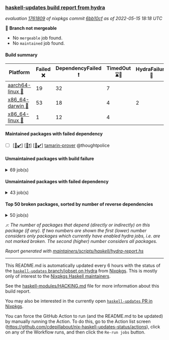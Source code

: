 ### [haskell-updates build report from hydra](https://hydra.nixos.org/jobset/nixpkgs/haskell-updates)
*evaluation [1761809](https://hydra.nixos.org/eval/1761809) of nixpkgs commit [6bb10cf](https://github.com/NixOS/nixpkgs/commits/6bb10cfe5d763da4d9040c94c6a4ba0728ef2edf) as of 2022-05-15 18:18 UTC*

:red_circle: **Branch not mergeable**
  * No `mergeable` job found.
  * No `maintained` job found.

#### Build summary

 | Platform | Failed :x: | DependencyFailed :heavy_exclamation_mark: | TimedOut :hourglass::no_entry_sign: | HydraFailure :construction: | Success :heavy_check_mark: | 
 | --- | --- | --- | --- | --- | --- | 
 | [aarch64-linux :iphone:](https://hydra.nixos.org/eval/1761809?filter=.aarch64-linux) | 19 | 32 | 7 |  | 6220 | 
 | [x86_64-darwin :apple:](https://hydra.nixos.org/eval/1761809?filter=.x86_64-darwin) | 53 | 18 | 4 | 2 | 6145 | 
 | [x86_64-linux :penguin:](https://hydra.nixos.org/eval/1761809?filter=.x86_64-linux) | 1 | 12 | 4 |  | 6290 | 
#### Maintained packages with failed dependency
- [ ] [[:iphone::heavy_check_mark:]](https://hydra.nixos.org/build/176742900) [[:apple::heavy_exclamation_mark:]](https://hydra.nixos.org/build/176741730) [[:penguin::heavy_check_mark:]](https://hydra.nixos.org/build/176742292) [tamarin-prover](https://hydra.nixos.org/eval/1761809?filter=tamarin-prover) @thoughtpolice
#### Unmaintained packages with build failure
<details><summary>69 job(s) </summary>

- [ ] [[:iphone::x:]](https://hydra.nixos.org/build/176338807) [[:apple::heavy_check_mark:]](https://hydra.nixos.org/build/176337766) [[:penguin::heavy_check_mark:]](https://hydra.nixos.org/build/176336810) [haskellPackages.OrderedBits](https://hydra.nixos.org/eval/1761809?filter=haskellPackages.OrderedBits)  :arrow_heading_up: 5 | 36
- [ ] [[:iphone::x:]](https://hydra.nixos.org/build/176336615) [[:apple::heavy_check_mark:]](https://hydra.nixos.org/build/176342941) [[:penguin::heavy_check_mark:]](https://hydra.nixos.org/build/176339732) [haskellPackages.hw-json-simd](https://hydra.nixos.org/eval/1761809?filter=haskellPackages.hw-json-simd)  :arrow_heading_up: 2 | 8
- [ ] [[:iphone::x:]](https://hydra.nixos.org/build/176342863) [[:apple::heavy_check_mark:]](https://hydra.nixos.org/build/176343991) [[:penguin::heavy_check_mark:]](https://hydra.nixos.org/build/176348536) [haskellPackages.hw-simd](https://hydra.nixos.org/eval/1761809?filter=haskellPackages.hw-simd)  :arrow_heading_up: 2 | 8
- [ ] [[:iphone::x:]](https://hydra.nixos.org/build/176340275) [[:apple::heavy_check_mark:]](https://hydra.nixos.org/build/176332099) [[:penguin::heavy_check_mark:]](https://hydra.nixos.org/build/176340029) [haskellPackages.quic](https://hydra.nixos.org/eval/1761809?filter=haskellPackages.quic)  :arrow_heading_up: 2 | 2
- [ ] [[:iphone::x:]](https://hydra.nixos.org/build/176330055) [[:apple::heavy_check_mark:]](https://hydra.nixos.org/build/176347549) [[:penguin::heavy_check_mark:]](https://hydra.nixos.org/build/176345094) [haskellPackages.freetype2](https://hydra.nixos.org/eval/1761809?filter=haskellPackages.freetype2)  :arrow_heading_up: 1 | 8
- [ ] [[:iphone::heavy_check_mark:]](https://hydra.nixos.org/build/176342291) [[:apple::x:]](https://hydra.nixos.org/build/176340114) [[:penguin::heavy_check_mark:]](https://hydra.nixos.org/build/176339691) [haskellPackages.free-vector-spaces](https://hydra.nixos.org/eval/1761809?filter=haskellPackages.free-vector-spaces)  :arrow_heading_up: 1 | 7
- [ ] [[:iphone::x:]](https://hydra.nixos.org/build/176339772) [[:apple::heavy_check_mark:]](https://hydra.nixos.org/build/176340905) [[:penguin::heavy_check_mark:]](https://hydra.nixos.org/build/176334693) [haskellPackages.long-double](https://hydra.nixos.org/eval/1761809?filter=haskellPackages.long-double)  :arrow_heading_up: 1 | 2
- [ ] [[:iphone::x:]](https://hydra.nixos.org/build/176344890) [[:apple::x:]](https://hydra.nixos.org/build/176348741) [[:penguin::heavy_check_mark:]](https://hydra.nixos.org/build/176333564) [haskellPackages.easytensor](https://hydra.nixos.org/eval/1761809?filter=haskellPackages.easytensor)  :arrow_heading_up: 1 | 1
- [ ] [[:iphone::heavy_check_mark:]](https://hydra.nixos.org/build/176338566) [[:apple::x:]](https://hydra.nixos.org/build/176333846) [[:penguin::heavy_check_mark:]](https://hydra.nixos.org/build/176338889) [haskellPackages.grab](https://hydra.nixos.org/eval/1761809?filter=haskellPackages.grab)  :arrow_heading_up: 1 | 1
- [ ] [[:iphone::heavy_check_mark:]](https://hydra.nixos.org/build/176347733) [[:apple::x:]](https://hydra.nixos.org/build/176331111) [[:penguin::heavy_check_mark:]](https://hydra.nixos.org/build/176333701) [haskellPackages.keep-alive](https://hydra.nixos.org/eval/1761809?filter=haskellPackages.keep-alive)  :arrow_heading_up: 1 | 1
- [ ] [[:iphone::x:]](https://hydra.nixos.org/build/176337639) [[:apple::heavy_check_mark:]](https://hydra.nixos.org/build/176333851) [[:penguin::heavy_check_mark:]](https://hydra.nixos.org/build/176340692) [haskellPackages.nlopt-haskell](https://hydra.nixos.org/eval/1761809?filter=haskellPackages.nlopt-haskell)  :arrow_heading_up: 1 | 1
- [ ] [[:iphone::x:]](https://hydra.nixos.org/build/176337848) [[:apple::heavy_check_mark:]](https://hydra.nixos.org/build/176335253) [[:penguin::heavy_check_mark:]](https://hydra.nixos.org/build/176343331) [haskellPackages.swisstable](https://hydra.nixos.org/eval/1761809?filter=haskellPackages.swisstable)  :arrow_heading_up: 1 | 1
- [ ] [[:iphone::x:]](https://hydra.nixos.org/build/176348238) [[:apple::heavy_check_mark:]](https://hydra.nixos.org/build/176345641) [[:penguin::heavy_check_mark:]](https://hydra.nixos.org/build/176339162) [haskellPackages.unicode-properties](https://hydra.nixos.org/eval/1761809?filter=haskellPackages.unicode-properties)  :arrow_heading_up: 1 | 1
- [ ] [[:iphone::heavy_check_mark:]](https://hydra.nixos.org/build/176742327) [[:apple::x:]](https://hydra.nixos.org/build/176741886) [[:penguin::heavy_check_mark:]](https://hydra.nixos.org/build/176742506) [haskellPackages.zip](https://hydra.nixos.org/eval/1761809?filter=haskellPackages.zip)  :arrow_heading_up: 0 | 5
- [ ] [[:iphone::heavy_check_mark:]](https://hydra.nixos.org/build/176337930) [[:apple::x:]](https://hydra.nixos.org/build/176334979) [[:penguin::heavy_check_mark:]](https://hydra.nixos.org/build/176332151) [haskellPackages.PyF](https://hydra.nixos.org/eval/1761809?filter=haskellPackages.PyF)  :arrow_heading_up: 0 | 4
- [ ] [[:iphone::heavy_check_mark:]](https://hydra.nixos.org/build/176346341) [[:apple::x:]](https://hydra.nixos.org/build/176337638) [[:penguin::heavy_check_mark:]](https://hydra.nixos.org/build/176344418) [haskellPackages.hmidi](https://hydra.nixos.org/eval/1761809?filter=haskellPackages.hmidi)  :arrow_heading_up: 0 | 4
- [ ] [[:iphone::heavy_check_mark:]](https://hydra.nixos.org/build/176332834) [[:apple::x:]](https://hydra.nixos.org/build/176340336) [[:penguin::heavy_check_mark:]](https://hydra.nixos.org/build/176340177) [haskellPackages.posix-socket](https://hydra.nixos.org/eval/1761809?filter=haskellPackages.posix-socket)  :arrow_heading_up: 0 | 2
- [ ] [[:iphone::heavy_check_mark:]](https://hydra.nixos.org/build/176742023) [[:apple::x:]](https://hydra.nixos.org/build/176742152) [[:penguin::heavy_check_mark:]](https://hydra.nixos.org/build/176741540) [haskellPackages.gi-gdkx11](https://hydra.nixos.org/eval/1761809?filter=haskellPackages.gi-gdkx11)  :arrow_heading_up: 0 | 1
- [ ] [[:iphone::heavy_check_mark:]](https://hydra.nixos.org/build/176339302) [[:apple::x:]](https://hydra.nixos.org/build/176345268) [[:penguin::heavy_check_mark:]](https://hydra.nixos.org/build/176341023) [haskellPackages.hamid](https://hydra.nixos.org/eval/1761809?filter=haskellPackages.hamid)  :arrow_heading_up: 0 | 1
- [ ] [[:iphone::heavy_check_mark:]](https://hydra.nixos.org/build/176340032) [[:apple::x:]](https://hydra.nixos.org/build/176333290) [[:penguin::heavy_check_mark:]](https://hydra.nixos.org/build/176348580) [haskellPackages.hmatrix-morpheus](https://hydra.nixos.org/eval/1761809?filter=haskellPackages.hmatrix-morpheus)  :arrow_heading_up: 0 | 1
- [ ] [[:iphone::heavy_check_mark:]](https://hydra.nixos.org/build/176331526) [[:apple::x:]](https://hydra.nixos.org/build/176338473) [[:penguin::heavy_check_mark:]](https://hydra.nixos.org/build/176334343) [haskellPackages.huckleberry](https://hydra.nixos.org/eval/1761809?filter=haskellPackages.huckleberry)  :arrow_heading_up: 0 | 1
- [ ] [[:iphone::heavy_check_mark:]](https://hydra.nixos.org/build/176346325) [[:apple::x:]](https://hydra.nixos.org/build/176346937) [[:penguin::heavy_check_mark:]](https://hydra.nixos.org/build/176344667) [haskellPackages.openal-ffi](https://hydra.nixos.org/eval/1761809?filter=haskellPackages.openal-ffi)  :arrow_heading_up: 0 | 1
- [ ] [[:iphone::x:]](https://hydra.nixos.org/build/176337762) [[:apple::heavy_check_mark:]](https://hydra.nixos.org/build/176343438) [[:penguin::heavy_check_mark:]](https://hydra.nixos.org/build/176346615) [haskellPackages.picosat](https://hydra.nixos.org/eval/1761809?filter=haskellPackages.picosat)  :arrow_heading_up: 0 | 1
- [ ] [[:iphone::heavy_check_mark:]](https://hydra.nixos.org/build/176338184) [[:apple::x:]](https://hydra.nixos.org/build/176340286) [[:penguin::heavy_check_mark:]](https://hydra.nixos.org/build/176344753) [haskellPackages.select](https://hydra.nixos.org/eval/1761809?filter=haskellPackages.select)  :arrow_heading_up: 0 | 1
- [ ] [[:iphone::heavy_check_mark:]](https://hydra.nixos.org/build/176341842) [[:apple::x:]](https://hydra.nixos.org/build/176333495) [[:penguin::heavy_check_mark:]](https://hydra.nixos.org/build/176335523) [haskellPackages.sysinfo](https://hydra.nixos.org/eval/1761809?filter=haskellPackages.sysinfo)  :arrow_heading_up: 0 | 1
- [ ] [[:iphone::heavy_check_mark:]](https://hydra.nixos.org/build/176342381) [[:apple::x:]](https://hydra.nixos.org/build/176341508) [[:penguin::heavy_check_mark:]](https://hydra.nixos.org/build/176347263) [haskellPackages.FractalArt](https://hydra.nixos.org/eval/1761809?filter=haskellPackages.FractalArt) 
- [ ] [[:iphone::x:]](https://hydra.nixos.org/build/176336854) [[:apple::heavy_check_mark:]](https://hydra.nixos.org/build/176348041) [[:penguin::heavy_check_mark:]](https://hydra.nixos.org/build/176337348) [haskellPackages.HsASA](https://hydra.nixos.org/eval/1761809?filter=haskellPackages.HsASA) 
- [ ] [[:iphone::hourglass::no_entry_sign:]](https://hydra.nixos.org/build/176347303) [[:apple::x:]](https://hydra.nixos.org/build/176334551) [[:penguin::hourglass::no_entry_sign:]](https://hydra.nixos.org/build/176339119) [haskellPackages.bindings-common](https://hydra.nixos.org/eval/1761809?filter=haskellPackages.bindings-common) 
- [ ] [[:iphone::heavy_check_mark:]](https://hydra.nixos.org/build/176341973) [[:apple::x:]](https://hydra.nixos.org/build/176333812) [[:penguin::heavy_check_mark:]](https://hydra.nixos.org/build/176346814) [haskellPackages.chiphunk](https://hydra.nixos.org/eval/1761809?filter=haskellPackages.chiphunk) 
- [ ] [[:iphone::x:]](https://hydra.nixos.org/build/176330734) [[:apple::heavy_check_mark:]](https://hydra.nixos.org/build/176330819) [[:penguin::heavy_check_mark:]](https://hydra.nixos.org/build/176334713) [haskellPackages.comfort-fftw](https://hydra.nixos.org/eval/1761809?filter=haskellPackages.comfort-fftw) 
- [ ] [[:iphone::heavy_check_mark:]](https://hydra.nixos.org/build/176331520) [[:apple::x:]](https://hydra.nixos.org/build/176337597) [[:penguin::heavy_check_mark:]](https://hydra.nixos.org/build/176337305) [haskellPackages.diskhash](https://hydra.nixos.org/eval/1761809?filter=haskellPackages.diskhash) 
- [ ] [[:iphone::heavy_check_mark:]](https://hydra.nixos.org/build/176341967) [[:apple::x:]](https://hydra.nixos.org/build/176347698) [[:penguin::heavy_check_mark:]](https://hydra.nixos.org/build/176344188) [haskellPackages.epub-tools](https://hydra.nixos.org/eval/1761809?filter=haskellPackages.epub-tools) 
- [ ] [[:iphone::heavy_check_mark:]](https://hydra.nixos.org/build/176344993) [[:apple::x:]](https://hydra.nixos.org/build/176345873) [[:penguin::heavy_check_mark:]](https://hydra.nixos.org/build/176333987) [haskellPackages.fudgets](https://hydra.nixos.org/eval/1761809?filter=haskellPackages.fudgets) 
- [ ] [[:iphone::heavy_check_mark:]](https://hydra.nixos.org/build/176329749) [[:apple::x:]](https://hydra.nixos.org/build/176334468) [[:penguin::heavy_check_mark:]](https://hydra.nixos.org/build/176341905) [haskellPackages.gerrit](https://hydra.nixos.org/eval/1761809?filter=haskellPackages.gerrit) 
- [ ] [[:iphone::heavy_check_mark:]](https://hydra.nixos.org/build/176336234) [[:apple::x:]](https://hydra.nixos.org/build/176344396) [[:penguin::heavy_check_mark:]](https://hydra.nixos.org/build/176343033) [haskellPackages.ghc-gc-hook](https://hydra.nixos.org/eval/1761809?filter=haskellPackages.ghc-gc-hook) 
- [ ] [[:apple::x:]](https://hydra.nixos.org/build/176742100) [haskellPackages.gi-gtkosxapplication](https://hydra.nixos.org/eval/1761809?filter=haskellPackages.gi-gtkosxapplication) 
- [ ] [[:iphone::x:]](https://hydra.nixos.org/build/176330346) [[:penguin::heavy_check_mark:]](https://hydra.nixos.org/build/176345893) [haskellPackages.gnome-keyring](https://hydra.nixos.org/eval/1761809?filter=haskellPackages.gnome-keyring) 
- [ ] [[:apple::x:]](https://hydra.nixos.org/build/176346874) [haskellPackages.gtk-mac-integration](https://hydra.nixos.org/eval/1761809?filter=haskellPackages.gtk-mac-integration) 
- [ ] [[:iphone::heavy_check_mark:]](https://hydra.nixos.org/build/176340717) [[:apple::x:]](https://hydra.nixos.org/build/176334425) [[:penguin::heavy_check_mark:]](https://hydra.nixos.org/build/176344446) [haskellPackages.gtk-traymanager](https://hydra.nixos.org/eval/1761809?filter=haskellPackages.gtk-traymanager) 
- [ ] [[:apple::x:]](https://hydra.nixos.org/build/176330084) [haskellPackages.gtk3-mac-integration](https://hydra.nixos.org/eval/1761809?filter=haskellPackages.gtk3-mac-integration) 
- [ ] [[:iphone::heavy_check_mark:]](https://hydra.nixos.org/build/176337728) [[:apple::x:]](https://hydra.nixos.org/build/176345789) [[:penguin::heavy_check_mark:]](https://hydra.nixos.org/build/176332039) [haskellPackages.hid](https://hydra.nixos.org/eval/1761809?filter=haskellPackages.hid) 
- [ ] [[:iphone::heavy_check_mark:]](https://hydra.nixos.org/build/176741970) [[:apple::x:]](https://hydra.nixos.org/build/176742071) [[:penguin::heavy_check_mark:]](https://hydra.nixos.org/build/176742755) [haskellPackages.hinotify-conduit](https://hydra.nixos.org/eval/1761809?filter=haskellPackages.hinotify-conduit) 
- [ ] [[:iphone::heavy_check_mark:]](https://hydra.nixos.org/build/176338675) [[:apple::x:]](https://hydra.nixos.org/build/176345353) [[:penguin::heavy_check_mark:]](https://hydra.nixos.org/build/176346249) [haskellPackages.hsshellscript](https://hydra.nixos.org/eval/1761809?filter=haskellPackages.hsshellscript) 
- [ ] [[:iphone::heavy_check_mark:]](https://hydra.nixos.org/build/176334229) [[:apple::x:]](https://hydra.nixos.org/build/176346509) [[:penguin::heavy_check_mark:]](https://hydra.nixos.org/build/176343443) [haskellPackages.hssourceinfo](https://hydra.nixos.org/eval/1761809?filter=haskellPackages.hssourceinfo) 
- [ ] [[:iphone::heavy_check_mark:]](https://hydra.nixos.org/build/176342150) [[:apple::x:]](https://hydra.nixos.org/build/176346933) [[:penguin::heavy_check_mark:]](https://hydra.nixos.org/build/176347690) [haskellPackages.ipcvar](https://hydra.nixos.org/eval/1761809?filter=haskellPackages.ipcvar) 
- [ ] [[:iphone::x:]](https://hydra.nixos.org/build/176343336) [[:apple::heavy_check_mark:]](https://hydra.nixos.org/build/176341289) [[:penguin::heavy_check_mark:]](https://hydra.nixos.org/build/176334886) [haskellPackages.jammittools](https://hydra.nixos.org/eval/1761809?filter=haskellPackages.jammittools) 
- [ ] [[:apple::x:]](https://hydra.nixos.org/build/176330329) [haskellPackages.kqueue](https://hydra.nixos.org/eval/1761809?filter=haskellPackages.kqueue) 
- [ ] [[:iphone::x:]](https://hydra.nixos.org/build/176742673) [[:apple::x:]](https://hydra.nixos.org/build/176741411) [[:penguin::x:]](https://hydra.nixos.org/build/176742880) [haskellPackages.lambdabot-telegram-plugins](https://hydra.nixos.org/eval/1761809?filter=haskellPackages.lambdabot-telegram-plugins) 
- [ ] [[:iphone::heavy_check_mark:]](https://hydra.nixos.org/build/176336199) [[:apple::x:]](https://hydra.nixos.org/build/176338953) [[:penguin::heavy_check_mark:]](https://hydra.nixos.org/build/176344672) [haskellPackages.linux-framebuffer](https://hydra.nixos.org/eval/1761809?filter=haskellPackages.linux-framebuffer) 
- [ ] [[:iphone::heavy_check_mark:]](https://hydra.nixos.org/build/176742729) [[:apple::x:]](https://hydra.nixos.org/build/176742216) [[:penguin::heavy_check_mark:]](https://hydra.nixos.org/build/176741308) [haskellPackages.mediawiki2latex](https://hydra.nixos.org/eval/1761809?filter=haskellPackages.mediawiki2latex) 
- [ ] [[:iphone::heavy_check_mark:]](https://hydra.nixos.org/build/176337570) [[:apple::x:]](https://hydra.nixos.org/build/176334323) [[:penguin::heavy_check_mark:]](https://hydra.nixos.org/build/176336820) [haskellPackages.mercury-api](https://hydra.nixos.org/eval/1761809?filter=haskellPackages.mercury-api) 
- [ ] [[:iphone::heavy_check_mark:]](https://hydra.nixos.org/build/176331626) [[:apple::x:]](https://hydra.nixos.org/build/176329940) [[:penguin::heavy_check_mark:]](https://hydra.nixos.org/build/176332079) [haskellPackages.nano-cryptr](https://hydra.nixos.org/eval/1761809?filter=haskellPackages.nano-cryptr) 
- [ ] [[:iphone::heavy_check_mark:]](https://hydra.nixos.org/build/176742835) [[:apple::x:]](https://hydra.nixos.org/build/176741832) [[:penguin::heavy_check_mark:]](https://hydra.nixos.org/build/176741445) [haskellPackages.persistent-pagination](https://hydra.nixos.org/eval/1761809?filter=haskellPackages.persistent-pagination) 
- [ ] [[:iphone::heavy_check_mark:]](https://hydra.nixos.org/build/176334675) [[:apple::x:]](https://hydra.nixos.org/build/176334511) [[:penguin::heavy_check_mark:]](https://hydra.nixos.org/build/176347509) [haskellPackages.phatsort](https://hydra.nixos.org/eval/1761809?filter=haskellPackages.phatsort) 
- [ ] [[:iphone::heavy_check_mark:]](https://hydra.nixos.org/build/176334647) [[:apple::x:]](https://hydra.nixos.org/build/176335291) [[:penguin::heavy_check_mark:]](https://hydra.nixos.org/build/176335759) [haskellPackages.ping-wrapper](https://hydra.nixos.org/eval/1761809?filter=haskellPackages.ping-wrapper) 
- [ ] [[:iphone::heavy_check_mark:]](https://hydra.nixos.org/build/176338454) [[:apple::x:]](https://hydra.nixos.org/build/176334969) [[:penguin::heavy_check_mark:]](https://hydra.nixos.org/build/176338849) [haskellPackages.posix-timer](https://hydra.nixos.org/eval/1761809?filter=haskellPackages.posix-timer) 
- [ ] [[:iphone::heavy_check_mark:]](https://hydra.nixos.org/build/176343906) [[:apple::x:]](https://hydra.nixos.org/build/176345613) [[:penguin::heavy_check_mark:]](https://hydra.nixos.org/build/176338626) [haskellPackages.pthread](https://hydra.nixos.org/eval/1761809?filter=haskellPackages.pthread) 
- [ ] [[:iphone::heavy_check_mark:]](https://hydra.nixos.org/build/176742178) [[:apple::x:]](https://hydra.nixos.org/build/176742633) [[:penguin::heavy_check_mark:]](https://hydra.nixos.org/build/176742524) [haskellPackages.reserve](https://hydra.nixos.org/eval/1761809?filter=haskellPackages.reserve) 
- [ ] [[:iphone::x:]](https://hydra.nixos.org/build/176331229) [[:apple::heavy_check_mark:]](https://hydra.nixos.org/build/176347897) [[:penguin::heavy_check_mark:]](https://hydra.nixos.org/build/176333257) [haskellPackages.risc386](https://hydra.nixos.org/eval/1761809?filter=haskellPackages.risc386) 
- [ ] [[:iphone::heavy_check_mark:]](https://hydra.nixos.org/build/176337065) [[:apple::x:]](https://hydra.nixos.org/build/176337121) [[:penguin::heavy_check_mark:]](https://hydra.nixos.org/build/176330726) [haskellPackages.sfml-audio](https://hydra.nixos.org/eval/1761809?filter=haskellPackages.sfml-audio) 
- [ ] [[:iphone::heavy_check_mark:]](https://hydra.nixos.org/build/176336350) [[:apple::x:]](https://hydra.nixos.org/build/176346129) [[:penguin::heavy_check_mark:]](https://hydra.nixos.org/build/176336990) [haskellPackages.shared-memory](https://hydra.nixos.org/eval/1761809?filter=haskellPackages.shared-memory) 
- [ ] [[:iphone::hourglass::no_entry_sign:]](https://hydra.nixos.org/build/176347026) [[:apple::x:]](https://hydra.nixos.org/build/176339825) [[:penguin::heavy_check_mark:]](https://hydra.nixos.org/build/176334336) [haskellPackages.skews](https://hydra.nixos.org/eval/1761809?filter=haskellPackages.skews) 
- [ ] [[:iphone::x:]](https://hydra.nixos.org/build/176342609) [[:apple::x:]](https://hydra.nixos.org/build/176330308) [[:penguin::heavy_check_mark:]](https://hydra.nixos.org/build/176337018) [haskellPackages.slugify](https://hydra.nixos.org/eval/1761809?filter=haskellPackages.slugify) 
- [ ] [[:iphone::heavy_check_mark:]](https://hydra.nixos.org/build/176337742) [[:apple::x:]](https://hydra.nixos.org/build/176333285) [[:penguin::heavy_check_mark:]](https://hydra.nixos.org/build/176342097) [haskellPackages.tailfile-hinotify](https://hydra.nixos.org/eval/1761809?filter=haskellPackages.tailfile-hinotify) 
- [ ] [[:iphone::x:]](https://hydra.nixos.org/build/176346655) [[:apple::heavy_check_mark:]](https://hydra.nixos.org/build/176340440) [[:penguin::heavy_check_mark:]](https://hydra.nixos.org/build/176339569) [haskellPackages.wiringPi](https://hydra.nixos.org/eval/1761809?filter=haskellPackages.wiringPi) 
- [ ] [[:iphone::heavy_check_mark:]](https://hydra.nixos.org/build/176337886) [[:apple::x:]](https://hydra.nixos.org/build/176347804) [[:penguin::heavy_check_mark:]](https://hydra.nixos.org/build/176340435) [haskellPackages.xmonad-utils](https://hydra.nixos.org/eval/1761809?filter=haskellPackages.xmonad-utils) 
- [ ] [[:iphone::heavy_check_mark:]](https://hydra.nixos.org/build/176336504) [[:apple::x:]](https://hydra.nixos.org/build/176343101) [[:penguin::heavy_check_mark:]](https://hydra.nixos.org/build/176332710) [haskellPackages.yoga](https://hydra.nixos.org/eval/1761809?filter=haskellPackages.yoga) 
- [ ] [[:iphone::heavy_check_mark:]](https://hydra.nixos.org/build/176332978) [[:apple::x:]](https://hydra.nixos.org/build/176336523) [[:penguin::heavy_check_mark:]](https://hydra.nixos.org/build/176340266) [haskellPackages.zot](https://hydra.nixos.org/eval/1761809?filter=haskellPackages.zot) 
- [ ] [[:iphone::heavy_check_mark:]](https://hydra.nixos.org/build/176348655) [[:apple::x:]](https://hydra.nixos.org/build/176348163) [[:penguin::heavy_check_mark:]](https://hydra.nixos.org/build/176347600) [haskellPackages.zxcvbn-c](https://hydra.nixos.org/eval/1761809?filter=haskellPackages.zxcvbn-c) 
</details>

#### Unmaintained packages with failed dependency
<details><summary>43 job(s) </summary>

- [ ] [[:iphone::heavy_exclamation_mark:]](https://hydra.nixos.org/build/176346264) [[:apple::heavy_check_mark:]](https://hydra.nixos.org/build/176336498) [[:penguin::heavy_check_mark:]](https://hydra.nixos.org/build/176346018) [haskellPackages.PrimitiveArray](https://hydra.nixos.org/eval/1761809?filter=haskellPackages.PrimitiveArray)  :arrow_heading_up: 4 | 35
- [ ] [[:iphone::heavy_exclamation_mark:]](https://hydra.nixos.org/build/176346769) [[:apple::heavy_check_mark:]](https://hydra.nixos.org/build/176329812) [[:penguin::heavy_check_mark:]](https://hydra.nixos.org/build/176337196) [haskellPackages.BiobaseTypes](https://hydra.nixos.org/eval/1761809?filter=haskellPackages.BiobaseTypes)  :arrow_heading_up: 3 | 21
- [ ] [hoogle](https://hydra.nixos.org/eval/1761809?filter=hoogle)  :arrow_heading_up: 2 | 3
  - [[:iphone::heavy_check_mark:]](https://hydra.nixos.org/build/176741660) [[:apple::heavy_check_mark:]](https://hydra.nixos.org/build/176742818) [[:penguin::heavy_check_mark:]](https://hydra.nixos.org/build/176741609) [haskell.packages.ghc8107](https://hydra.nixos.org/eval/1761809?filter=haskell.packages.ghc8107.hoogle)
  - [[:iphone::heavy_check_mark:]](https://hydra.nixos.org/build/176742401) [[:apple::heavy_check_mark:]](https://hydra.nixos.org/build/176742608) [[:penguin::heavy_check_mark:]](https://hydra.nixos.org/build/176742744) [haskell.packages.ghc884](https://hydra.nixos.org/eval/1761809?filter=haskell.packages.ghc884.hoogle)
  - [[:iphone::heavy_check_mark:]](https://hydra.nixos.org/build/176742934) [[:apple::heavy_check_mark:]](https://hydra.nixos.org/build/176742688) [[:penguin::heavy_check_mark:]](https://hydra.nixos.org/build/176742047) [haskell.packages.ghc902](https://hydra.nixos.org/eval/1761809?filter=haskell.packages.ghc902.hoogle)
  - [[:iphone::heavy_exclamation_mark:]](https://hydra.nixos.org/build/176741861) [[:apple::heavy_check_mark:]](https://hydra.nixos.org/build/176742881) [[:penguin::heavy_check_mark:]](https://hydra.nixos.org/build/176742960) [haskell.packages.ghc922](https://hydra.nixos.org/eval/1761809?filter=haskell.packages.ghc922.hoogle)
  - [[:iphone::heavy_check_mark:]](https://hydra.nixos.org/build/176741560) [[:apple::heavy_check_mark:]](https://hydra.nixos.org/build/176741547) [[:penguin::heavy_check_mark:]](https://hydra.nixos.org/build/176741593) [haskellPackages](https://hydra.nixos.org/eval/1761809?filter=haskellPackages.hoogle)
- [ ] [[:iphone::heavy_exclamation_mark:]](https://hydra.nixos.org/build/176347869) [[:apple::heavy_check_mark:]](https://hydra.nixos.org/build/176330168) [[:penguin::heavy_check_mark:]](https://hydra.nixos.org/build/176341425) [haskellPackages.BiobaseENA](https://hydra.nixos.org/eval/1761809?filter=haskellPackages.BiobaseENA)  :arrow_heading_up: 1 | 18
- [ ] [[:iphone::heavy_exclamation_mark:]](https://hydra.nixos.org/build/176741773) [[:penguin::heavy_exclamation_mark:]](https://hydra.nixos.org/build/176741605) [haskellPackages.hbro](https://hydra.nixos.org/eval/1761809?filter=haskellPackages.hbro)  :arrow_heading_up: 1 | 1
- [ ] [[:iphone::heavy_exclamation_mark:]](https://hydra.nixos.org/build/176742426) [[:apple::heavy_check_mark:]](https://hydra.nixos.org/build/176741582) [[:penguin::heavy_check_mark:]](https://hydra.nixos.org/build/176742560) [haskellPackages.http3](https://hydra.nixos.org/eval/1761809?filter=haskellPackages.http3)  :arrow_heading_up: 1 | 1
- [ ] [[:iphone::hourglass::no_entry_sign:]](https://hydra.nixos.org/build/176329967) [[:apple::heavy_exclamation_mark:]](https://hydra.nixos.org/build/176338927) [[:penguin::heavy_check_mark:]](https://hydra.nixos.org/build/176343872) [haskellPackages.wss-client](https://hydra.nixos.org/eval/1761809?filter=haskellPackages.wss-client)  :arrow_heading_up: 1 | 1
- [ ] [[:iphone::heavy_exclamation_mark:]](https://hydra.nixos.org/build/176345460) [[:apple::heavy_check_mark:]](https://hydra.nixos.org/build/176345192) [[:penguin::heavy_check_mark:]](https://hydra.nixos.org/build/176335251) [haskellPackages.BiobaseXNA](https://hydra.nixos.org/eval/1761809?filter=haskellPackages.BiobaseXNA)  :arrow_heading_up: 0 | 17
- [ ] [[:iphone::heavy_exclamation_mark:]](https://hydra.nixos.org/build/176330282) [[:apple::heavy_check_mark:]](https://hydra.nixos.org/build/176342869) [[:penguin::heavy_check_mark:]](https://hydra.nixos.org/build/176345671) [haskellPackages.hw-json-standard-cursor](https://hydra.nixos.org/eval/1761809?filter=haskellPackages.hw-json-standard-cursor)  :arrow_heading_up: 0 | 6
- [ ] [[:iphone::heavy_exclamation_mark:]](https://hydra.nixos.org/build/176345215) [[:apple::heavy_check_mark:]](https://hydra.nixos.org/build/176339763) [[:penguin::heavy_check_mark:]](https://hydra.nixos.org/build/176345114) [haskellPackages.hw-json-simple-cursor](https://hydra.nixos.org/eval/1761809?filter=haskellPackages.hw-json-simple-cursor)  :arrow_heading_up: 0 | 4
- [ ] [[:iphone::heavy_exclamation_mark:]](https://hydra.nixos.org/build/176329770) [[:apple::heavy_check_mark:]](https://hydra.nixos.org/build/176333937) [[:penguin::heavy_check_mark:]](https://hydra.nixos.org/build/176336111) [haskellPackages.BiobaseFasta](https://hydra.nixos.org/eval/1761809?filter=haskellPackages.BiobaseFasta)  :arrow_heading_up: 0 | 3
- [ ] [[:iphone::heavy_exclamation_mark:]](https://hydra.nixos.org/build/176345829) [[:apple::heavy_check_mark:]](https://hydra.nixos.org/build/176339056) [[:penguin::heavy_check_mark:]](https://hydra.nixos.org/build/176338723) [haskellPackages.hw-dsv](https://hydra.nixos.org/eval/1761809?filter=haskellPackages.hw-dsv)  :arrow_heading_up: 0 | 3
- [ ] [[:iphone::heavy_check_mark:]](https://hydra.nixos.org/build/176331204) [[:apple::heavy_exclamation_mark:]](https://hydra.nixos.org/build/176342579) [[:penguin::heavy_check_mark:]](https://hydra.nixos.org/build/176348262) [haskellPackages.dde](https://hydra.nixos.org/eval/1761809?filter=haskellPackages.dde)  :arrow_heading_up: 0 | 1
- [ ] [[:iphone::heavy_exclamation_mark:]](https://hydra.nixos.org/build/176343639) [[:apple::heavy_exclamation_mark:]](https://hydra.nixos.org/build/176343662) [[:penguin::heavy_exclamation_mark:]](https://hydra.nixos.org/build/176330696) [haskellPackages.GuiHaskell](https://hydra.nixos.org/eval/1761809?filter=haskellPackages.GuiHaskell) 
- [ ] [[:iphone::heavy_exclamation_mark:]](https://hydra.nixos.org/build/176337362) [[:apple::heavy_exclamation_mark:]](https://hydra.nixos.org/build/176343048) [[:penguin::heavy_exclamation_mark:]](https://hydra.nixos.org/build/176346936) [haskellPackages.HPlot](https://hydra.nixos.org/eval/1761809?filter=haskellPackages.HPlot) 
- [ ] [[:iphone::heavy_exclamation_mark:]](https://hydra.nixos.org/build/176345566) [[:apple::heavy_check_mark:]](https://hydra.nixos.org/build/176346173) [[:penguin::heavy_check_mark:]](https://hydra.nixos.org/build/176334727) [haskellPackages.align-audio](https://hydra.nixos.org/eval/1761809?filter=haskellPackages.align-audio) 
- [ ] [[:iphone::heavy_exclamation_mark:]](https://hydra.nixos.org/build/176332536) [[:apple::heavy_exclamation_mark:]](https://hydra.nixos.org/build/176348242) [[:penguin::heavy_exclamation_mark:]](https://hydra.nixos.org/build/176339894) [haskellPackages.bluetile](https://hydra.nixos.org/eval/1761809?filter=haskellPackages.bluetile) 
- [ ] [[:iphone::heavy_exclamation_mark:]](https://hydra.nixos.org/build/176344106) [[:apple::heavy_exclamation_mark:]](https://hydra.nixos.org/build/176340142) [[:penguin::heavy_check_mark:]](https://hydra.nixos.org/build/176341876) [haskellPackages.easytensor-vulkan](https://hydra.nixos.org/eval/1761809?filter=haskellPackages.easytensor-vulkan) 
- [ ] [[:iphone::heavy_exclamation_mark:]](https://hydra.nixos.org/build/176335516) [[:apple::heavy_exclamation_mark:]](https://hydra.nixos.org/build/176345911) [[:penguin::heavy_exclamation_mark:]](https://hydra.nixos.org/build/176341429) [haskellPackages.gladexml-accessor](https://hydra.nixos.org/eval/1761809?filter=haskellPackages.gladexml-accessor) 
- [ ] [[:iphone::heavy_check_mark:]](https://hydra.nixos.org/build/176331869) [[:apple::heavy_exclamation_mark:]](https://hydra.nixos.org/build/176339187) [[:penguin::heavy_check_mark:]](https://hydra.nixos.org/build/176339113) [haskellPackages.grab-form](https://hydra.nixos.org/eval/1761809?filter=haskellPackages.grab-form) 
- [ ] [[:iphone::heavy_exclamation_mark:]](https://hydra.nixos.org/build/176331013) [[:apple::heavy_exclamation_mark:]](https://hydra.nixos.org/build/176340786) [[:penguin::heavy_exclamation_mark:]](https://hydra.nixos.org/build/176345562) [haskellPackages.gtk2hs-cast-glade](https://hydra.nixos.org/eval/1761809?filter=haskellPackages.gtk2hs-cast-glade) 
- [ ] [[:iphone::heavy_exclamation_mark:]](https://hydra.nixos.org/build/176331368) [[:apple::heavy_check_mark:]](https://hydra.nixos.org/build/176330644) [[:penguin::heavy_check_mark:]](https://hydra.nixos.org/build/176332911) [haskellPackages.harfbuzz-pure](https://hydra.nixos.org/eval/1761809?filter=haskellPackages.harfbuzz-pure) 
- [ ] [[:iphone::heavy_exclamation_mark:]](https://hydra.nixos.org/build/176742909) [[:penguin::heavy_exclamation_mark:]](https://hydra.nixos.org/build/176741556) [haskellPackages.hbro-contrib](https://hydra.nixos.org/eval/1761809?filter=haskellPackages.hbro-contrib) 
- [ ] [[:iphone::heavy_exclamation_mark:]](https://hydra.nixos.org/build/176345970) [[:apple::heavy_check_mark:]](https://hydra.nixos.org/build/176332859) [[:penguin::heavy_check_mark:]](https://hydra.nixos.org/build/176334707) [haskellPackages.hmatrix-nlopt](https://hydra.nixos.org/eval/1761809?filter=haskellPackages.hmatrix-nlopt) 
- [ ] [[:iphone::heavy_exclamation_mark:]](https://hydra.nixos.org/build/176343470) [[:apple::heavy_check_mark:]](https://hydra.nixos.org/build/176344130) [[:penguin::heavy_check_mark:]](https://hydra.nixos.org/build/176345782) [haskellPackages.hs-swisstable-hashtables-class](https://hydra.nixos.org/eval/1761809?filter=haskellPackages.hs-swisstable-hashtables-class) 
- [ ] [[:iphone::heavy_exclamation_mark:]](https://hydra.nixos.org/build/176341946) [[:apple::heavy_exclamation_mark:]](https://hydra.nixos.org/build/176335481) [[:penguin::heavy_exclamation_mark:]](https://hydra.nixos.org/build/176346915) [haskellPackages.hstzaar](https://hydra.nixos.org/eval/1761809?filter=haskellPackages.hstzaar) 
- [ ] [[:iphone::heavy_exclamation_mark:]](https://hydra.nixos.org/build/176339974) [[:apple::heavy_check_mark:]](https://hydra.nixos.org/build/176344645) [[:penguin::heavy_check_mark:]](https://hydra.nixos.org/build/176333938) [haskellPackages.hw-simd-cli](https://hydra.nixos.org/eval/1761809?filter=haskellPackages.hw-simd-cli) 
- [ ] [[:iphone::heavy_exclamation_mark:]](https://hydra.nixos.org/build/176332364) [[:apple::heavy_exclamation_mark:]](https://hydra.nixos.org/build/176332867) [[:penguin::heavy_exclamation_mark:]](https://hydra.nixos.org/build/176345549) [haskellPackages.minesweeper](https://hydra.nixos.org/eval/1761809?filter=haskellPackages.minesweeper) 
- [ ] [[:iphone::hourglass::no_entry_sign:]](https://hydra.nixos.org/build/176338957) [[:apple::heavy_exclamation_mark:]](https://hydra.nixos.org/build/176336975) [[:penguin::heavy_check_mark:]](https://hydra.nixos.org/build/176341256) [haskellPackages.network-messagepack-rpc-websocket](https://hydra.nixos.org/eval/1761809?filter=haskellPackages.network-messagepack-rpc-websocket) 
- [ ] [[:iphone::heavy_exclamation_mark:]](https://hydra.nixos.org/build/176331210) [[:apple::heavy_exclamation_mark:]](https://hydra.nixos.org/build/176339165) [[:penguin::heavy_exclamation_mark:]](https://hydra.nixos.org/build/176335770) [haskellPackages.nymphaea](https://hydra.nixos.org/eval/1761809?filter=haskellPackages.nymphaea) 
- [ ] [[:iphone::heavy_check_mark:]](https://hydra.nixos.org/build/176331769) [[:apple::heavy_exclamation_mark:]](https://hydra.nixos.org/build/176340066) [[:penguin::heavy_check_mark:]](https://hydra.nixos.org/build/176332653) [haskellPackages.postgresql-replicant](https://hydra.nixos.org/eval/1761809?filter=haskellPackages.postgresql-replicant) 
- [ ] [[:iphone::heavy_exclamation_mark:]](https://hydra.nixos.org/build/176334518) [[:apple::heavy_exclamation_mark:]](https://hydra.nixos.org/build/176333868) [[:penguin::heavy_exclamation_mark:]](https://hydra.nixos.org/build/176342228) [haskellPackages.proplang](https://hydra.nixos.org/eval/1761809?filter=haskellPackages.proplang) 
- [ ] [[:iphone::heavy_exclamation_mark:]](https://hydra.nixos.org/build/176343549) [[:apple::heavy_check_mark:]](https://hydra.nixos.org/build/176331689) [[:penguin::heavy_check_mark:]](https://hydra.nixos.org/build/176345883) [haskellPackages.rounded-hw](https://hydra.nixos.org/eval/1761809?filter=haskellPackages.rounded-hw) 
- [ ] [[:iphone::heavy_exclamation_mark:]](https://hydra.nixos.org/build/176335627) [[:apple::heavy_exclamation_mark:]](https://hydra.nixos.org/build/176336707) [[:penguin::heavy_exclamation_mark:]](https://hydra.nixos.org/build/176347853) [haskellPackages.showdown](https://hydra.nixos.org/eval/1761809?filter=haskellPackages.showdown) 
- [ ] [[:iphone::heavy_exclamation_mark:]](https://hydra.nixos.org/build/176335066) [[:apple::heavy_check_mark:]](https://hydra.nixos.org/build/176335714) [[:penguin::heavy_check_mark:]](https://hydra.nixos.org/build/176336276) [haskellPackages.sound-collage](https://hydra.nixos.org/eval/1761809?filter=haskellPackages.sound-collage) 
- [ ] [[:iphone::heavy_exclamation_mark:]](https://hydra.nixos.org/build/176335281) [[:apple::heavy_check_mark:]](https://hydra.nixos.org/build/176345906) [[:penguin::heavy_check_mark:]](https://hydra.nixos.org/build/176347966) [haskellPackages.unicode-names](https://hydra.nixos.org/eval/1761809?filter=haskellPackages.unicode-names) 
- [ ] [[:iphone::heavy_exclamation_mark:]](https://hydra.nixos.org/build/176741388) [[:apple::heavy_check_mark:]](https://hydra.nixos.org/build/176742407) [[:penguin::heavy_check_mark:]](https://hydra.nixos.org/build/176742661) [haskellPackages.warp-quic](https://hydra.nixos.org/eval/1761809?filter=haskellPackages.warp-quic) 
- [ ] [[:iphone::heavy_check_mark:]](https://hydra.nixos.org/build/176341644) [[:apple::heavy_exclamation_mark:]](https://hydra.nixos.org/build/176347960) [[:penguin::heavy_check_mark:]](https://hydra.nixos.org/build/176332645) [haskellPackages.xbattbar](https://hydra.nixos.org/eval/1761809?filter=haskellPackages.xbattbar) 
</details>

#### Top 50 broken packages, sorted by number of reverse dependencies
<details><summary>50 job(s) </summary>

[amazonka-core](https://packdeps.haskellers.com/reverse/amazonka-core) :arrow_heading_up: 185  
[gogol-core](https://packdeps.haskellers.com/reverse/gogol-core) :arrow_heading_up: 184  
[haskell98](https://packdeps.haskellers.com/reverse/haskell98) :arrow_heading_up: 153  
[enumerator](https://packdeps.haskellers.com/reverse/enumerator) :arrow_heading_up: 56  
[util](https://packdeps.haskellers.com/reverse/util) :arrow_heading_up: 49  
[derive](https://packdeps.haskellers.com/reverse/derive) :arrow_heading_up: 48  
[amazonka](https://packdeps.haskellers.com/reverse/amazonka) :arrow_heading_up: 43  
[accelerate](https://packdeps.haskellers.com/reverse/accelerate) :arrow_heading_up: 42  
[parseargs](https://packdeps.haskellers.com/reverse/parseargs) :arrow_heading_up: 42  
[syb-with-class](https://packdeps.haskellers.com/reverse/syb-with-class) :arrow_heading_up: 42  
[MonadCatchIO-transformers](https://packdeps.haskellers.com/reverse/MonadCatchIO-transformers) :arrow_heading_up: 41  
[autodocodec](https://packdeps.haskellers.com/reverse/autodocodec) :arrow_heading_up: 33  
[data-lens](https://packdeps.haskellers.com/reverse/data-lens) :arrow_heading_up: 33  
[rank1dynamic](https://packdeps.haskellers.com/reverse/rank1dynamic) :arrow_heading_up: 33  
[distributed-static](https://packdeps.haskellers.com/reverse/distributed-static) :arrow_heading_up: 31  
[language-ecmascript](https://packdeps.haskellers.com/reverse/language-ecmascript) :arrow_heading_up: 31  
[distributed-process](https://packdeps.haskellers.com/reverse/distributed-process) :arrow_heading_up: 30  
[ip](https://packdeps.haskellers.com/reverse/ip) :arrow_heading_up: 29  
[iteratee](https://packdeps.haskellers.com/reverse/iteratee) :arrow_heading_up: 29  
[jmacro](https://packdeps.haskellers.com/reverse/jmacro) :arrow_heading_up: 29  
[validity-aeson](https://packdeps.haskellers.com/reverse/validity-aeson) :arrow_heading_up: 29  
[text-format](https://packdeps.haskellers.com/reverse/text-format) :arrow_heading_up: 28  
[autodocodec-schema](https://packdeps.haskellers.com/reverse/autodocodec-schema) :arrow_heading_up: 27  
[mmsyn3](https://packdeps.haskellers.com/reverse/mmsyn3) :arrow_heading_up: 27  
[autodocodec-yaml](https://packdeps.haskellers.com/reverse/autodocodec-yaml) :arrow_heading_up: 26  
[crypto-numbers](https://packdeps.haskellers.com/reverse/crypto-numbers) :arrow_heading_up: 26  
[either-unwrap](https://packdeps.haskellers.com/reverse/either-unwrap) :arrow_heading_up: 25  
[web-routes-th](https://packdeps.haskellers.com/reverse/web-routes-th) :arrow_heading_up: 24  
[crypto-pubkey](https://packdeps.haskellers.com/reverse/crypto-pubkey) :arrow_heading_up: 23  
[ixset-typed](https://packdeps.haskellers.com/reverse/ixset-typed) :arrow_heading_up: 23  
[sydtest](https://packdeps.haskellers.com/reverse/sydtest) :arrow_heading_up: 23  
[haskelldb](https://packdeps.haskellers.com/reverse/haskelldb) :arrow_heading_up: 22  
[wxdirect](https://packdeps.haskellers.com/reverse/wxdirect) :arrow_heading_up: 22  
[alg](https://packdeps.haskellers.com/reverse/alg) :arrow_heading_up: 21  
[amazonka-s3](https://packdeps.haskellers.com/reverse/amazonka-s3) :arrow_heading_up: 21  
[mmsyn2](https://packdeps.haskellers.com/reverse/mmsyn2) :arrow_heading_up: 21  
[userid](https://packdeps.haskellers.com/reverse/userid) :arrow_heading_up: 21  
[wxc](https://packdeps.haskellers.com/reverse/wxc) :arrow_heading_up: 21  
[biocore](https://packdeps.haskellers.com/reverse/biocore) :arrow_heading_up: 20  
[subG](https://packdeps.haskellers.com/reverse/subG) :arrow_heading_up: 20  
[wxcore](https://packdeps.haskellers.com/reverse/wxcore) :arrow_heading_up: 20  
[attoparsec-enumerator](https://packdeps.haskellers.com/reverse/attoparsec-enumerator) :arrow_heading_up: 19  
[bytestring-show](https://packdeps.haskellers.com/reverse/bytestring-show) :arrow_heading_up: 19  
[fay](https://packdeps.haskellers.com/reverse/fay) :arrow_heading_up: 19  
[harp](https://packdeps.haskellers.com/reverse/harp) :arrow_heading_up: 19  
[hsx2hs](https://packdeps.haskellers.com/reverse/hsx2hs) :arrow_heading_up: 19  
[ixset](https://packdeps.haskellers.com/reverse/ixset) :arrow_heading_up: 19  
[wx](https://packdeps.haskellers.com/reverse/wx) :arrow_heading_up: 19  
[asn1-data](https://packdeps.haskellers.com/reverse/asn1-data) :arrow_heading_up: 18  
[dbus-core](https://packdeps.haskellers.com/reverse/dbus-core) :arrow_heading_up: 18  
</details>


*:arrow_heading_up:: The number of packages that depend (directly or indirectly) on this package (if any). If two numbers are shown the first (lower) number considers only packages which currently have enabled hydra jobs, i.e. are not marked broken. The second (higher) number considers all packages.*

*Report generated with [maintainers/scripts/haskell/hydra-report.hs](https://github.com/NixOS/nixpkgs/blob/haskell-updates/maintainers/scripts/haskell/hydra-report.sh)*


----------------------------------------------------------------------

This README.md is automatically updated every 6 hours with the status of the
[`haskell-updates` branch/jobset on Hydra](https://hydra.nixos.org/jobset/nixpkgs/haskell-updates)
from [Nixpkgs](https://github.com/NixOS/nixpkgs).  This is mostly only of
interest to the [Nixpkgs Haskell maintainers](https://github.com/orgs/NixOS/teams/haskell).

See the
[haskell-modules/HACKING.md](https://github.com/NixOS/nixpkgs/blob/haskell-updates/pkgs/development/haskell-modules/HACKING.md)
file for more information about this build report.

You may also be interested in the currently open
[`haskell-updates` PR in Nixpkgs](https://github.com/nixos/nixpkgs/pulls?q=is%3Apr+is%3Aopen+head%3Ahaskell-updates).

You can force the GitHub Action to run (and the README.md to be updated) by
manually running the Action.  To do this, go to the Action list screen
(https://github.com/cdepillabout/nix-haskell-updates-status/actions),
click on any of the Workflow runs, and then click the `Re-run jobs` button.
